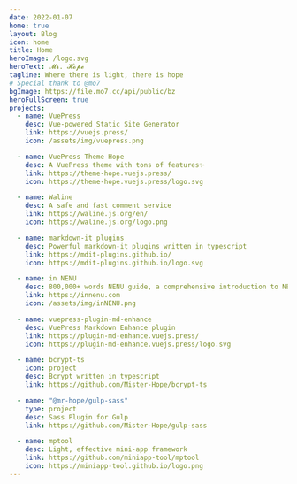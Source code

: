 ```yaml
---
date: 2022-01-07
home: true
layout: Blog
icon: home
title: Home
heroImage: /logo.svg
heroText: 𝓜𝓻. 𝓗𝓸𝓹𝓮
tagline: Where there is light, there is hope
# Special thank to @mo7
bgImage: https://file.mo7.cc/api/public/bz
heroFullScreen: true
projects:
  - name: VuePress
    desc: Vue-powered Static Site Generator
    link: https://vuejs.press/
    icon: /assets/img/vuepress.png

  - name: VuePress Theme Hope
    desc: A VuePress theme with tons of features✨
    link: https://theme-hope.vuejs.press/
    icon: https://theme-hope.vuejs.press/logo.svg

  - name: Waline
    desc: A safe and fast comment service
    link: https://waline.js.org/en/
    icon: https://waline.js.org/logo.png

  - name: markdown-it plugins
    desc: Powerful markdown-it plugins written in typescript
    link: https://mdit-plugins.github.io/
    icon: https://mdit-plugins.github.io/logo.svg

  - name: in NENU
    desc: 800,000+ words NENU guide, a comprehensive introduction to NENU life, the best admission guide for NENU freshmen❤
    link: https://innenu.com
    icon: /assets/img/inNENU.png

  - name: vuepress-plugin-md-enhance
    desc: VuePress Markdown Enhance plugin
    link: https://plugin-md-enhance.vuejs.press/
    icon: https://plugin-md-enhance.vuejs.press/logo.svg

  - name: bcrypt-ts
    icon: project
    desc: Bcrypt written in typescript
    link: https://github.com/Mister-Hope/bcrypt-ts

  - name: "@mr-hope/gulp-sass"
    type: project
    desc: Sass Plugin for Gulp
    link: https://github.com/Mister-Hope/gulp-sass

  - name: mptool
    desc: Light, effective mini-app framework
    link: https://github.com/miniapp-tool/mptool
    icon: https://miniapp-tool.github.io/logo.png
---
```

